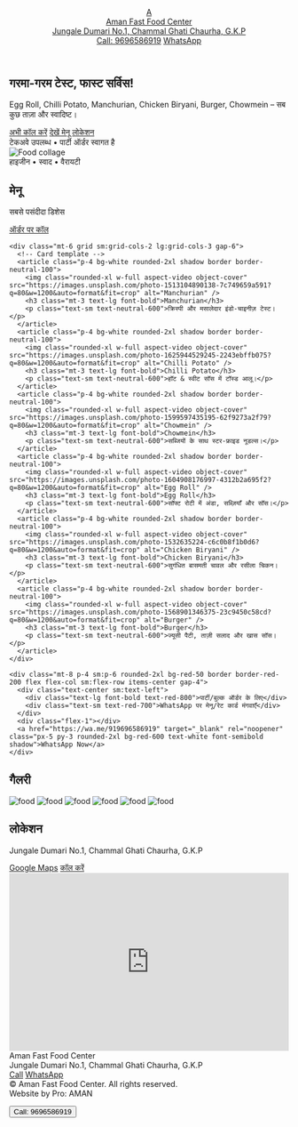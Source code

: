 <!doctype html>
<html lang="hi">
<head>
  <meta charset="utf-8" />
  <meta name="viewport" content="width=device-width, initial-scale=1" />
  <title>Aman Fast Food Center | Jungale Dumari No.1, Chammal Ghati Chaurha, G.K.P</title>
  <meta name="description" content="Aman Fast Food Center – Egg Roll, Chilli Potato, Manchurian, Chicken Biryani, Burger, Chowmein. फास्ट फूड होम डिलीवरी/टेकअवे। कॉल: 9696586919" />
  <link rel="preconnect" href="https://fonts.googleapis.com">
  <link rel="preconnect" href="https://fonts.gstatic.com" crossorigin>
  <link href="https://fonts.googleapis.com/css2?family=Inter:wght@300;400;600;800&display=swap" rel="stylesheet">
  <script src="https://cdn.tailwindcss.com"></script>
  <meta name="theme-color" content="#b91c1c" />
  <link rel="icon" href="data:image/svg+xml,%3Csvg xmlns='http://www.w3.org/2000/svg' viewBox='0 0 100 100'%3E%3Ccircle cx='50' cy='50' r='48' fill='%23dc2626'/%3E%3Ctext x='50' y='58' font-size='50' text-anchor='middle' fill='white' font-family='Arial' font-weight='700'%3EA%3C/text%3E%3C/svg%3E">
  
  <!-- LocalBusiness SEO -->
  <script type="application/ld+json">
  {
    "@context": "https://schema.org",
    "@type": "Restaurant",
    "name": "Aman Fast Food Center",
    "telephone": "+91-9696586919",
    "servesCuisine": ["Fast Food", "Indian-Chinese"],
    "address": {
      "@type": "PostalAddress",
      "streetAddress": "Jungale Dumari No.1, Chammal Ghati Chaurha",
      "addressLocality": "Gorakhpur",
      "addressRegion": "UP",
      "postalCode": "273***",
      "addressCountry": "IN"
    }
  }
  </script>
  <style>
    :root { --brand:#dc2626; }
    body { font-family: 'Inter', system-ui, -apple-system, Segoe UI, Roboto, Helvetica, Arial, 'Apple Color Emoji', 'Segoe UI Emoji'; }
    .glass { backdrop-filter: blur(8px); background: rgba(255,255,255,0.08); }
  </style>
</head>
<body class="bg-neutral-50 text-neutral-900">
  <!-- Top bar -->
  <header class="sticky top-0 z-40 bg-white/90 backdrop-blur border-b border-neutral-200">
    <div class="max-w-6xl mx-auto px-4 sm:px-6 py-3 flex items-center justify-between">
      <a href="#home" class="flex items-center gap-3">
        <span class="inline-flex w-9 h-9 items-center justify-center rounded-2xl bg-[var(--brand)] text-white text-lg font-black">A</span>
        <div class="leading-tight">
          <div class="text-base sm:text-lg font-extrabold">Aman Fast Food Center</div>
          <div class="text-xs sm:text-sm text-neutral-500">Jungale Dumari No.1, Chammal Ghati Chaurha, G.K.P</div>
        </div>
      </a>
      <div class="hidden sm:flex items-center gap-3">
        <a href="tel:+919696586919" class="px-4 py-2 rounded-2xl bg-[var(--brand)] text-white font-semibold shadow hover:shadow-md transition">Call: 9696586919</a>
        <a href="https://wa.me/919696586919" class="px-4 py-2 rounded-2xl border border-[var(--brand)] text-[var(--brand)] font-semibold hover:bg-[var(--brand)] hover:text-white transition" target="_blank" rel="noopener">WhatsApp</a>
      </div>
    </div>
  </header>

  <!-- Hero -->
  <section id="home" class="bg-gradient-to-br from-red-600 to-red-800 text-white">
    <div class="max-w-6xl mx-auto px-4 sm:px-6 py-12 sm:py-16 grid lg:grid-cols-2 gap-8 items-center">
      <div>
        <h1 class="text-3xl sm:text-5xl font-extrabold leading-tight">गरमा-गरम टेस्ट, <span class="underline underline-offset-4 decoration-white/70">फास्ट सर्विस</span>!</h1>
        <p class="mt-4 text-white/90 sm:text-lg">Egg Roll, Chilli Potato, Manchurian, Chicken Biryani, Burger, Chowmein – सब कुछ ताज़ा और स्वादिष्ट।</p>
        <div class="mt-6 flex flex-wrap gap-3">
          <a href="tel:+919696586919" class="px-5 py-3 rounded-2xl bg-white text-red-700 font-semibold shadow">अभी कॉल करें</a>
          <a href="#menu" class="px-5 py-3 rounded-2xl border border-white/70 text-white font-semibold">देखें मेनू</a>
          <a href="#location" class="px-5 py-3 rounded-2xl border border-white/70 text-white font-semibold">लोकेशन</a>
        </div>
        <div class="mt-6 text-white/80 text-sm">टेकअवे उपलब्ध • पार्टी ऑर्डर स्वागत है</div>
      </div>
      <div class="relative">
        <!-- Replace the src URLs with your own images if you want -->
        <img src="https://images.unsplash.com/photo-1612392061787-25c2b3f3d3f6?q=80&w=1200&auto=format&fit=crop" alt="Food collage" class="rounded-3xl shadow-2xl w-full object-cover aspect-[4/3]" />
        <div class="absolute -bottom-5 -right-5 bg-white text-red-700 rounded-2xl shadow-lg px-5 py-3 font-semibold">हाइजीन • स्वाद • वैरायटी</div>
      </div>
    </div>
  </section>

  <!-- Menu -->
  <section id="menu" class="max-w-6xl mx-auto px-4 sm:px-6 py-12">
    <div class="flex items-end justify-between gap-4">
      <div>
        <h2 class="text-2xl sm:text-3xl font-extrabold">मेनू</h2>
        <p class="text-neutral-600">सबसे पसंदीदा डिशेस</p>
      </div>
      <a href="tel:+919696586919" class="hidden sm:inline-flex px-4 py-2 rounded-xl bg-[var(--brand)] text-white font-semibold">ऑर्डर पर कॉल</a>
    </div>

    <div class="mt-6 grid sm:grid-cols-2 lg:grid-cols-3 gap-6">
      <!-- Card template -->
      <article class="p-4 bg-white rounded-2xl shadow border border-neutral-100">
        <img class="rounded-xl w-full aspect-video object-cover" src="https://images.unsplash.com/photo-1513104890138-7c749659a591?q=80&w=1200&auto=format&fit=crop" alt="Manchurian" />
        <h3 class="mt-3 text-lg font-bold">Manchurian</h3>
        <p class="text-sm text-neutral-600">क्रिस्पी और मसालेदार इंडो-चाइनीज़ टेस्ट।</p>
      </article>
      <article class="p-4 bg-white rounded-2xl shadow border border-neutral-100">
        <img class="rounded-xl w-full aspect-video object-cover" src="https://images.unsplash.com/photo-1625944529245-2243ebffb075?q=80&w=1200&auto=format&fit=crop" alt="Chilli Potato" />
        <h3 class="mt-3 text-lg font-bold">Chilli Potato</h3>
        <p class="text-sm text-neutral-600">हॉट & स्वीट सॉस में टॉस्ड आलू।</p>
      </article>
      <article class="p-4 bg-white rounded-2xl shadow border border-neutral-100">
        <img class="rounded-xl w-full aspect-video object-cover" src="https://images.unsplash.com/photo-1599597435195-62f9273a2f79?q=80&w=1200&auto=format&fit=crop" alt="Chowmein" />
        <h3 class="mt-3 text-lg font-bold">Chowmein</h3>
        <p class="text-sm text-neutral-600">सब्जियों के साथ स्टर-फ्राइड नूडल्स।</p>
      </article>
      <article class="p-4 bg-white rounded-2xl shadow border border-neutral-100">
        <img class="rounded-xl w-full aspect-video object-cover" src="https://images.unsplash.com/photo-1604908176997-4312b2a695f2?q=80&w=1200&auto=format&fit=crop" alt="Egg Roll" />
        <h3 class="mt-3 text-lg font-bold">Egg Roll</h3>
        <p class="text-sm text-neutral-600">सॉफ्ट रोटी में अंडा, सब्ज़ियाँ और सॉस।</p>
      </article>
      <article class="p-4 bg-white rounded-2xl shadow border border-neutral-100">
        <img class="rounded-xl w-full aspect-video object-cover" src="https://images.unsplash.com/photo-1532635224-c6c0b8f1b0d6?q=80&w=1200&auto=format&fit=crop" alt="Chicken Biryani" />
        <h3 class="mt-3 text-lg font-bold">Chicken Biryani</h3>
        <p class="text-sm text-neutral-600">सुगंधित बासमती चावल और रसीला चिकन।</p>
      </article>
      <article class="p-4 bg-white rounded-2xl shadow border border-neutral-100">
        <img class="rounded-xl w-full aspect-video object-cover" src="https://images.unsplash.com/photo-1568901346375-23c9450c58cd?q=80&w=1200&auto=format&fit=crop" alt="Burger" />
        <h3 class="mt-3 text-lg font-bold">Burger</h3>
        <p class="text-sm text-neutral-600">ज्यूसी पैटी, ताज़ी सलाद और खास सॉस।</p>
      </article>
    </div>

    <div class="mt-8 p-4 sm:p-6 rounded-2xl bg-red-50 border border-red-200 flex flex-col sm:flex-row items-center gap-4">
      <div class="text-center sm:text-left">
        <div class="text-lg font-bold text-red-800">पार्टी/बुल्क ऑर्डर के लिए</div>
        <div class="text-sm text-red-700">WhatsApp पर मेनू/रेट कार्ड मंगवाएँ</div>
      </div>
      <div class="flex-1"></div>
      <a href="https://wa.me/919696586919" target="_blank" rel="noopener" class="px-5 py-3 rounded-2xl bg-red-600 text-white font-semibold shadow">WhatsApp Now</a>
    </div>
  </section>

  <!-- Gallery (replace images with your own later) -->
  <section id="gallery" class="bg-neutral-100">
    <div class="max-w-6xl mx-auto px-4 sm:px-6 py-12">
      <h2 class="text-2xl sm:text-3xl font-extrabold">गैलरी</h2>
      <div class="mt-6 grid grid-cols-2 sm:grid-cols-3 lg:grid-cols-6 gap-3">
        <img class="rounded-xl aspect-square object-cover" src="https://images.unsplash.com/photo-1550547660-d9450f859349?q=80&w=1200&auto=format&fit=crop" alt="food" />
        <img class="rounded-xl aspect-square object-cover" src="https://images.unsplash.com/photo-1604908812243-89e7e49e8b36?q=80&w=1200&auto=format&fit=crop" alt="food" />
        <img class="rounded-xl aspect-square object-cover" src="https://images.unsplash.com/photo-1512621776951-a57141f2eefd?q=80&w=1200&auto=format&fit=crop" alt="food" />
        <img class="rounded-xl aspect-square object-cover" src="https://images.unsplash.com/photo-1585238342028-4bbcbd36f2a8?q=80&w=1200&auto=format&fit=crop" alt="food" />
        <img class="rounded-xl aspect-square object-cover" src="https://images.unsplash.com/photo-1606756790138-2618b05b5d86?q=80&w=1200&auto=format&fit=crop" alt="food" />
        <img class="rounded-xl aspect-square object-cover" src="https://images.unsplash.com/photo-1490818387583-1baba5e638af?q=80&w=1200&auto=format&fit=crop" alt="food" />
      </div>
    </div>
  </section>

  <!-- Location -->
  <section id="location" class="max-w-6xl mx-auto px-4 sm:px-6 py-12">
    <div class="grid lg:grid-cols-2 gap-8 items-center">
      <div>
        <h2 class="text-2xl sm:text-3xl font-extrabold">लोकेशन</h2>
        <p class="mt-2 text-neutral-700">Jungale Dumari No.1, Chammal Ghati Chaurha, G.K.P</p>
        <div class="mt-4 flex flex-wrap gap-3">
          <!-- TODO: Replace the map link with your Google Maps location -->
          <a href="https://maps.app.goo.gl/" target="_blank" rel="noopener" class="px-5 py-3 rounded-2xl bg-[var(--brand)] text-white font-semibold">Google Maps</a>
          <a href="tel:+919696586919" class="px-5 py-3 rounded-2xl border border-[var(--brand)] text-[var(--brand)] font-semibold">कॉल करें</a>
        </div>
      </div>
      <div class="rounded-2xl overflow-hidden shadow border border-neutral-200">
        <iframe title="map" src="https://www.google.com/maps/embed?pb=!1m18!1m12!1m3!1d0!2d83.0!3d26.7!2m3!1f0!2f0!3f0!3m2!1i1024!2i768!4f13.1!5e0!3m2!1sen!2sin!4v0000000000" width="100%" height="320" style="border:0" allowfullscreen="" loading="lazy" referrerpolicy="no-referrer-when-downgrade"></iframe>
      </div>
    </div>
  </section>

  <!-- Footer -->
  <footer class="bg-neutral-900 text-neutral-200">
    <div class="max-w-6xl mx-auto px-4 sm:px-6 py-10 grid sm:grid-cols-2 gap-8 items-center">
      <div>
        <div class="text-xl font-extrabold">Aman Fast Food Center</div>
        <div class="text-sm text-neutral-400 mt-1">Jungale Dumari No.1, Chammal Ghati Chaurha, G.K.P</div>
        <div class="mt-3 flex items-center gap-3">
          <a href="tel:+919696586919" class="px-4 py-2 rounded-xl bg-white text-neutral-900 font-semibold">Call</a>
          <a href="https://wa.me/919696586919" target="_blank" rel="noopener" class="px-4 py-2 rounded-xl border border-white/40">WhatsApp</a>
        </div>
      </div>
      <div class="text-sm text-neutral-400">
        <div>© <span id="yr"></span> Aman Fast Food Center. All rights reserved.</div>
        <div class="mt-2">Website by <span class="font-semibold">Pro: AMAN</span></div>
      </div>
    </div>
  </footer>

  <button id="cta" class="fixed bottom-4 right-4 px-5 py-3 rounded-2xl bg-[var(--brand)] text-white font-semibold shadow-xl sm:hidden">Call: 9696586919</button>

  <script>
    document.getElementById('yr').textContent = new Date().getFullYear();
    document.getElementById('cta').addEventListener('click', () => { window.location.href = 'tel:+919696586919'; });
  </script>
</body>
</html>
